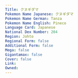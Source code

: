 ```yaml
---
﻿Title: クヌギダマ
Pokemon Name Japanese: クヌギダマ
Pokemon Name German: Tanza
Pokemon Name English: Pineco
Language Card: Japanese
National Dex Number: 204
Region: Johto
Regional Form: false
Additional Form: false
Mega: false
Gigantamax: false
Cover: false
Link: 
Owned: 
---
```

